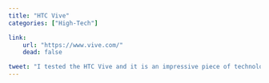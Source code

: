 ```yaml
---
title: "HTC Vive"
categories: ["High-Tech"]

link:
    url: "https://www.vive.com/"
    dead: false

tweet: "I tested the HTC Vive and it is an impressive piece of technology. I highly recommend you try it too!"
---
```

